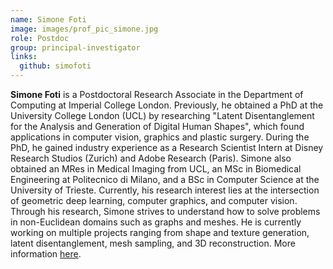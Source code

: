 ```yaml
---
name: Simone Foti
image: images/prof_pic_simone.jpg
role: Postdoc
group: principal-investigator
links:
  github: simofoti
---
```


<strong>Simone Foti</strong> is a Postdoctoral Research Associate in the Department of Computing at Imperial College London. Previously, he obtained a PhD at the University College London (UCL) by researching "Latent Disentanglement for the Analysis and Generation of Digital Human Shapes", which found applications in computer vision, graphics and plastic surgery. During the PhD, he gained industry experience as a Research Scientist Intern at Disney Research Studios (Zurich) and Adobe Research (Paris). Simone also obtained an MRes in Medical Imaging from UCL, an MSc in Biomedical Engineering at Politecnico di Milano, and a BSc in Computer Science at the University of Trieste. 
Currently, his research interest lies at the intersection of geometric deep learning, computer graphics, and computer vision. Through his research, Simone strives to understand how to solve problems in non-Euclidean domains such as graphs and meshes. He is currently working on multiple projects ranging from shape and texture generation, latent disentanglement, mesh sampling, and 3D reconstruction. More information <a href="https://www.simofoti.com/">here</a>.